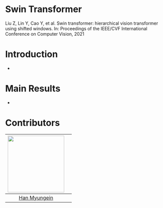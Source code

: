 # Swin Transformer
Liu Z, Lin Y, Cao Y, et al. Swin transformer: hierarchical vision transformer using shifted windows. In: Proceedings of the IEEE/CVF International Conference on Computer Vision, 2021

# Introduction
-

# Main Results
-

# Contributors
| [<img src="https://github.com/hanmyu.png" width="180dp;"/>](https://github.com/hanmyu) | |
| --- | --- |
| <div align="center">[Han Myungein](https://github.com/hanmyu)</div> |  |

